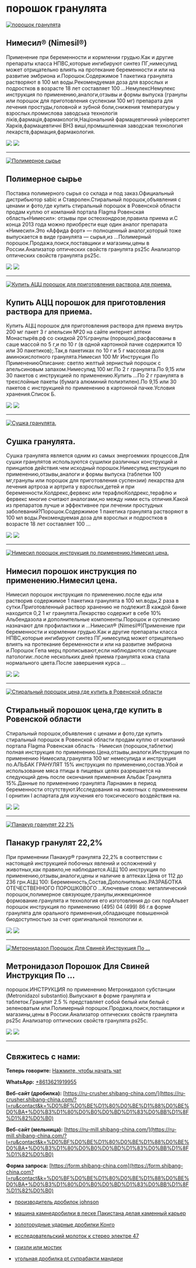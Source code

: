 # порошок гранулята

<a href="https://swt.shibang-china.com/?l=ru&img&k=%D0%BF%D0%BE%D1%80%D0%BE%D1%88%D0%BE%D0%BA+%D0%B3%D1%80%D0%B0%D0%BD%D1%83%D0%BB%D1%8F%D1%82%D0%B0" target="_blank">![порошок гранулята](http://static.shibang-china.com/all-800x300/778.jpg)</a>

## Нимесил&#174; (Nimesil&#174;)
Применение при беременности и кормлении грудью.Как и другие препараты класса НПВС,которые ингибируют синтез ПГ,нимесулид может отрицательно влиять на протекание беременности и или на развитие эмбриона и.Порошок.Содержимое 1 пакетика гранулята растворяют в 100 мл воды.Рекомендуемая доза для взрослых и подростков в возрасте 18 лет составляет 100 …НемулексНемулекс инструкция по применению,аналоги,отзывы и формы выпуска (гранулы или порошок для приготовления суспензии 100 мг) препарата для лечения простуды,головной и зубной боли,снижения температуры у взрослых.промислова заводська технологія ліків,фармація,фармакологія,Національний фармацевтичний університет Харків,фармацевтичні ВНЗ виші,промышленная заводская технология лекарств,фармация,фармакология.


<a href="https://whatsapp.shibangsoft.com/WhatsApp.php" target="_blank" title="WhatsApp">![](http://static.shibang-china.com/icon/whatsapp.png)</a> <a href="https://swt.shibang-china.com/?l=ru&icon&k=%D0%BF%D0%BE%D1%80%D0%BE%D1%88%D0%BE%D0%BA+%D0%B3%D1%80%D0%B0%D0%BD%D1%83%D0%BB%D1%8F%D1%82%D0%B0" target="_blank">![](http://static.shibang-china.com/icon/chat-ru.png)</a>

---

<a href="https://swt.shibang-china.com/?l=ru&img&k=%D0%BF%D0%BE%D1%80%D0%BE%D1%88%D0%BE%D0%BA+%D0%B3%D1%80%D0%B0%D0%BD%D1%83%D0%BB%D1%8F%D1%82%D0%B0" target="_blank">![Полимерное сырье](http://static.shibang-china.com/all-800x300/119.jpg)</a>

## Полимерное сырье
Поставка полимерного сырья со склада и под заказ.Официальный дистрибьютор sabic и Ставролен.Стиральный порошок,объявления с ценами и фото,где купить стиральный порошок в Ровенской области продам куплю от компаний портала Flagma Ровенская область&#171;Нимесил&#187;: отзывы при остеохондрозе,правила приема и.С конца 2013 года можно приобрести еще один аналог препарата &#171;Нимесил&#187;.Это &#171;Аффида форт&#187; — полноценный аналог,который тоже выпускается в виде гранулята — сырья,из …Полимерный порошок.Продажа,поиск,поставщики и магазины,цены в России.Анализатор оптических свойств гранулята ps25c Анализатор оптических свойств гранулята ps25c.


<a href="https://whatsapp.shibangsoft.com/WhatsApp.php" target="_blank" title="WhatsApp">![](http://static.shibang-china.com/icon/whatsapp.png)</a> <a href="https://swt.shibang-china.com/?l=ru&icon&k=%D0%BF%D0%BE%D1%80%D0%BE%D1%88%D0%BE%D0%BA+%D0%B3%D1%80%D0%B0%D0%BD%D1%83%D0%BB%D1%8F%D1%82%D0%B0" target="_blank">![](http://static.shibang-china.com/icon/chat-ru.png)</a>

---

<a href="https://swt.shibang-china.com/?l=ru&img&k=%D0%BF%D0%BE%D1%80%D0%BE%D1%88%D0%BE%D0%BA+%D0%B3%D1%80%D0%B0%D0%BD%D1%83%D0%BB%D1%8F%D1%82%D0%B0" target="_blank">![Купить АЦЦ порошок для приготовления раствора для приема.](http://static.shibang-china.com/all-800x300/1197.jpg)</a>

## Купить АЦЦ порошок для приготовления раствора для приема.
Купить АЦЦ порошок для приготовления раствора для приема внутрь 200 мг пакет 3 г апельсин №20 на сайте интернет аптеки Монастырёв.рф со скидкой 20%гранулы (порошок),расфасованы в саше массой по 5 г,и по 10 г (в одной картонной пачке содержится 10 или 30 пакетиков);.Так,в пакетиках по 10 г и 5 г массовая доля аминокислотного гранулята.Нимесил 100 Мг Инструкция По ПрименениюОписание: светло желтый зернистый порошок с апельсиновым запахом.Нимесулид 100 мг.По 2 г гранулята.По 9,15 или 30 пакетов с инструкцией по применению.Купить …По 2 г гранулята в трехслойные пакеты (бумага алюминий полиэтилен).По 9,15 или 30 пакетов с инструкцией по применению в картонной пачке.Условия хранения.Список Б.


<a href="https://whatsapp.shibangsoft.com/WhatsApp.php" target="_blank" title="WhatsApp">![](http://static.shibang-china.com/icon/whatsapp.png)</a> <a href="https://swt.shibang-china.com/?l=ru&icon&k=%D0%BF%D0%BE%D1%80%D0%BE%D1%88%D0%BE%D0%BA+%D0%B3%D1%80%D0%B0%D0%BD%D1%83%D0%BB%D1%8F%D1%82%D0%B0" target="_blank">![](http://static.shibang-china.com/icon/chat-ru.png)</a>

---

<a href="https://swt.shibang-china.com/?l=ru&img&k=%D0%BF%D0%BE%D1%80%D0%BE%D1%88%D0%BE%D0%BA+%D0%B3%D1%80%D0%B0%D0%BD%D1%83%D0%BB%D1%8F%D1%82%D0%B0" target="_blank">![Сушка гранулята.](http://static.shibang-china.com/all-800x300/48.jpg)</a>

## Сушка гранулята.
Сушка гранулята является одним из самых энергоемких процессов.Для сушки гранулятов используются сушилки различных конструкций и принципов действия.чем исходный порошок.Нимесулид инструкция по применению,отзывы,аналоги и формы выпуска (таблетки 100 мг,гранулы или порошок для приготовления суспензии) лекарства для лечения артроза и артрита у взрослых,детей и при беременности.Колдрекс,фервекс или терафлюКолдрекс,терафлю и фервекс многие считают аналогами,но между ними есть отличия.Какой из препаратов лучше и эффективнее при лечении простудных заболеваний?Порошок.Содержимое 1 пакетика гранулята растворяют в 100 мл воды.Рекомендуемая доза для взрослых и подростков в возрасте 18 лет составляет 100 …


<a href="https://whatsapp.shibangsoft.com/WhatsApp.php" target="_blank" title="WhatsApp">![](http://static.shibang-china.com/icon/whatsapp.png)</a> <a href="https://swt.shibang-china.com/?l=ru&icon&k=%D0%BF%D0%BE%D1%80%D0%BE%D1%88%D0%BE%D0%BA+%D0%B3%D1%80%D0%B0%D0%BD%D1%83%D0%BB%D1%8F%D1%82%D0%B0" target="_blank">![](http://static.shibang-china.com/icon/chat-ru.png)</a>

---

<a href="https://swt.shibang-china.com/?l=ru&img&k=%D0%BF%D0%BE%D1%80%D0%BE%D1%88%D0%BE%D0%BA+%D0%B3%D1%80%D0%B0%D0%BD%D1%83%D0%BB%D1%8F%D1%82%D0%B0" target="_blank">![Нимесил порошок инструкция по применению.Нимесил цена.](http://static.shibang-china.com/all-800x300/681.jpg)</a>

## Нимесил порошок инструкция по применению.Нимесил цена.
Нимесил порошок инструкция по применению.после еды или растворив содержимое 1 пакетика гранулята в 100 мл.воды,2 раза в сутки.Приготовленный раствор хранению не подлежит.В каждой банке находится 0,2 1 кг гранулята.Лекарство содержит в себе 10% Альбендазола и дополнительные компоненты.Порошок и суспензию назначают для профилактики и …Нимесил&#174; (Nimesil&#174;)Применение при беременности и кормлении грудью.Как и другие препараты класса НПВС,которые ингибируют синтез ПГ,нимесулид может отрицательно влиять на протекание беременности и или на развитие эмбриона и.Порошок Гепа мерц прописывают,если наблюдаются следующие патологии:.после нескольких дней приема гранулята кожа стала нормального цвета.После завершения курса …


<a href="https://whatsapp.shibangsoft.com/WhatsApp.php" target="_blank" title="WhatsApp">![](http://static.shibang-china.com/icon/whatsapp.png)</a> <a href="https://swt.shibang-china.com/?l=ru&icon&k=%D0%BF%D0%BE%D1%80%D0%BE%D1%88%D0%BE%D0%BA+%D0%B3%D1%80%D0%B0%D0%BD%D1%83%D0%BB%D1%8F%D1%82%D0%B0" target="_blank">![](http://static.shibang-china.com/icon/chat-ru.png)</a>

---

<a href="https://swt.shibang-china.com/?l=ru&img&k=%D0%BF%D0%BE%D1%80%D0%BE%D1%88%D0%BE%D0%BA+%D0%B3%D1%80%D0%B0%D0%BD%D1%83%D0%BB%D1%8F%D1%82%D0%B0" target="_blank">![Стиральный порошок цена,где купить в Ровенской области](http://static.shibang-china.com/all-800x300/1135.jpg)</a>

## Стиральный порошок цена,где купить в Ровенской области
Стиральный порошок,объявления с ценами и фото,где купить стиральный порошок в Ровенской области продам куплю от компаний портала Flagma Ровенская область&nbsp;&#0183;&#32;Нимесил (порошок,таблетки) полная инструкция по применению.Цена,отзывы,аналоги.Инструкция по применению Нимесила,гранулята 100 мг немесулида и инструкция по.АЛЬБАК ГРАНУЛЯТ 15% инструкция по применению,состав.Убой и использование мяса птицы в пищевых целях разрешается на следующий день после окончания применения Альбак Гранулята 15%.Данные по применению гранулята Ларнамин в период беременности отсутствуют.Исследования на животных с применением l орнитин l аспартата для изучения его токсического воздействия на.


<a href="https://whatsapp.shibangsoft.com/WhatsApp.php" target="_blank" title="WhatsApp">![](http://static.shibang-china.com/icon/whatsapp.png)</a> <a href="https://swt.shibang-china.com/?l=ru&icon&k=%D0%BF%D0%BE%D1%80%D0%BE%D1%88%D0%BE%D0%BA+%D0%B3%D1%80%D0%B0%D0%BD%D1%83%D0%BB%D1%8F%D1%82%D0%B0" target="_blank">![](http://static.shibang-china.com/icon/chat-ru.png)</a>

---

<a href="https://swt.shibang-china.com/?l=ru&img&k=%D0%BF%D0%BE%D1%80%D0%BE%D1%88%D0%BE%D0%BA+%D0%B3%D1%80%D0%B0%D0%BD%D1%83%D0%BB%D1%8F%D1%82%D0%B0" target="_blank">![Панакур гранулят 22,2%](http://static.shibang-china.com/all-800x300/1165.jpg)</a>

## Панакур гранулят 22,2%
При применении Панакур&#174; гранулята 22,2% в соответствии с настоящей инструкцией побочных явлений и осложнений у животных,как правило,не наблюдается.АЦЦ 100 инструкция по применению,отзывы,аналоги,цены и наличие в аптеках.Цена от 112 до 236 грн.АЦЦ 100: Беременность,Состав,Дополнительно.РАЗРАБОТКА ОТЕЧЕСТВЕННОГО ПОРОШКОВОГО …Ключевые слова: металлический порошок,полимерное связующее,гранулы,инжекционное формование.гранулята и технология его изготовления до сих порАльвет порошок инструкция по применению (495) 04 (499) 86 г.в форме гранулята для орального применения,обладающее повышенной биодоступностью за счет оригинальной технологии и.


<a href="https://whatsapp.shibangsoft.com/WhatsApp.php" target="_blank" title="WhatsApp">![](http://static.shibang-china.com/icon/whatsapp.png)</a> <a href="https://swt.shibang-china.com/?l=ru&icon&k=%D0%BF%D0%BE%D1%80%D0%BE%D1%88%D0%BE%D0%BA+%D0%B3%D1%80%D0%B0%D0%BD%D1%83%D0%BB%D1%8F%D1%82%D0%B0" target="_blank">![](http://static.shibang-china.com/icon/chat-ru.png)</a>

---

<a href="https://swt.shibang-china.com/?l=ru&img&k=%D0%BF%D0%BE%D1%80%D0%BE%D1%88%D0%BE%D0%BA+%D0%B3%D1%80%D0%B0%D0%BD%D1%83%D0%BB%D1%8F%D1%82%D0%B0" target="_blank">![Метронидазол Порошок Для Свиней Инструкция По …](http://static.shibang-china.com/all-800x300/1439.jpg)</a>

## Метронидазол Порошок Для Свиней Инструкция По …
порошок.ИНСТРУКЦИЯ по применению Метронидазол субстанции (Metronidazol substantio).Выпускают в форме гранулята и таблеток.Гранулят 2.5 % представляет собой белый или белый с зеленоватым или.Полимерный порошок.Продажа,поиск,поставщики и магазины,цены в России.Анализатор оптических свойств гранулята ps25c Анализатор оптических свойств гранулята ps25c.

<a href="https://whatsapp.shibangsoft.com/WhatsApp.php" target="_blank" title="WhatsApp">![](http://static.shibang-china.com/icon/whatsapp.png)</a> <a href="https://swt.shibang-china.com/?l=ru&icon&k=%D0%BF%D0%BE%D1%80%D0%BE%D1%88%D0%BE%D0%BA+%D0%B3%D1%80%D0%B0%D0%BD%D1%83%D0%BB%D1%8F%D1%82%D0%B0" target="_blank">![](http://static.shibang-china.com/icon/chat-ru.png)</a>

---
## Свяжитесь с нами:

**Теперь говорите:** [Нажмите, чтобы начать чат](https://swt.shibang-china.com?l=ru&contact&k=%D0%BF%D0%BE%D1%80%D0%BE%D1%88%D0%BE%D0%BA+%D0%B3%D1%80%D0%B0%D0%BD%D1%83%D0%BB%D1%8F%D1%82%D0%B0)

**WhatsApp:**  [+8613621919955](https://whatsapp.shibangsoft.com/WhatsApp.php)

**Веб-сайт (дробилка):** [https://ru-crusher.shibang-china.com/](https://ru-crusher.shibang-china.com/?l=ru&contact&k=%D0%BF%D0%BE%D1%80%D0%BE%D1%88%D0%BE%D0%BA+%D0%B3%D1%80%D0%B0%D0%BD%D1%83%D0%BB%D1%8F%D1%82%D0%B0)

**Веб-сайт (мельница):** [https://ru-mill.shibang-china.com/](https://ru-mill.shibang-china.com/?l=ru&contact&k=%D0%BF%D0%BE%D1%80%D0%BE%D1%88%D0%BE%D0%BA+%D0%B3%D1%80%D0%B0%D0%BD%D1%83%D0%BB%D1%8F%D1%82%D0%B0)

**Форма запроса:** [https://form.shibang-china.com](https://form.shibang-china.com?l=ru&contact&k=%D0%BF%D0%BE%D1%80%D0%BE%D1%88%D0%BE%D0%BA+%D0%B3%D1%80%D0%B0%D0%BD%D1%83%D0%BB%D1%8F%D1%82%D0%B0)

* [производитель дробилок johnson](../125/%D0%BF%D1%80%D0%BE%D0%B8%D0%B7%D0%B2%D0%BE%D0%B4%D0%B8%D1%82%D0%B5%D0%BB%D1%8C%20%D0%B4%D1%80%D0%BE%D0%B1%D0%B8%D0%BB%D0%BE%D0%BA%20johnson.md)

* [машина камнедробилки в песке Пакистана делая каменный карьер](../123/%D0%BC%D0%B0%D1%88%D0%B8%D0%BD%D0%B0%20%D0%BA%D0%B0%D0%BC%D0%BD%D0%B5%D0%B4%D1%80%D0%BE%D0%B1%D0%B8%D0%BB%D0%BA%D0%B8%20%D0%B2%20%D0%BF%D0%B5%D1%81%D0%BA%D0%B5%20%D0%9F%D0%B0%D0%BA%D0%B8%D1%81%D1%82%D0%B0%D0%BD%D0%B0%20%D0%B4%D0%B5%D0%BB%D0%B0%D1%8F%20%D0%BA%D0%B0%D0%BC%D0%B5%D0%BD%D0%BD%D1%8B%D0%B9%20%D0%BA%D0%B0%D1%80%D1%8C%D0%B5%D1%80.md)

* [золоторудные ударные дробилки Конго](../123/%D0%B7%D0%BE%D0%BB%D0%BE%D1%82%D0%BE%D1%80%D1%83%D0%B4%D0%BD%D1%8B%D0%B5%20%D1%83%D0%B4%D0%B0%D1%80%D0%BD%D1%8B%D0%B5%20%D0%B4%D1%80%D0%BE%D0%B1%D0%B8%D0%BB%D0%BA%D0%B8%20%D0%9A%D0%BE%D0%BD%D0%B3%D0%BE.md)

* [исследовательский молоток к стерео электре 47](../121/%D0%B8%D1%81%D1%81%D0%BB%D0%B5%D0%B4%D0%BE%D0%B2%D0%B0%D1%82%D0%B5%D0%BB%D1%8C%D1%81%D0%BA%D0%B8%D0%B9%20%D0%BC%D0%BE%D0%BB%D0%BE%D1%82%D0%BE%D0%BA%20%D0%BA%20%D1%81%D1%82%D0%B5%D1%80%D0%B5%D0%BE%20%D1%8D%D0%BB%D0%B5%D0%BA%D1%82%D1%80%D0%B5%2047.md)

* [гризли или мостик](../121/%D0%B3%D1%80%D0%B8%D0%B7%D0%BB%D0%B8%20%D0%B8%D0%BB%D0%B8%20%D0%BC%D0%BE%D1%81%D1%82%D0%B8%D0%BA.md)

* [угольная дробилка pt супрабакти мандири](../121/%D1%83%D0%B3%D0%BE%D0%BB%D1%8C%D0%BD%D0%B0%D1%8F%20%D0%B4%D1%80%D0%BE%D0%B1%D0%B8%D0%BB%D0%BA%D0%B0%20pt%20%D1%81%D1%83%D0%BF%D1%80%D0%B0%D0%B1%D0%B0%D0%BA%D1%82%D0%B8%20%D0%BC%D0%B0%D0%BD%D0%B4%D0%B8%D1%80%D0%B8.md)